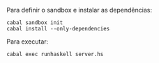 Para definir o sandbox e instalar as dependências:
```
cabal sandbox init
cabal install --only-dependencies
```
Para executar:
```
cabal exec runhaskell server.hs
```
